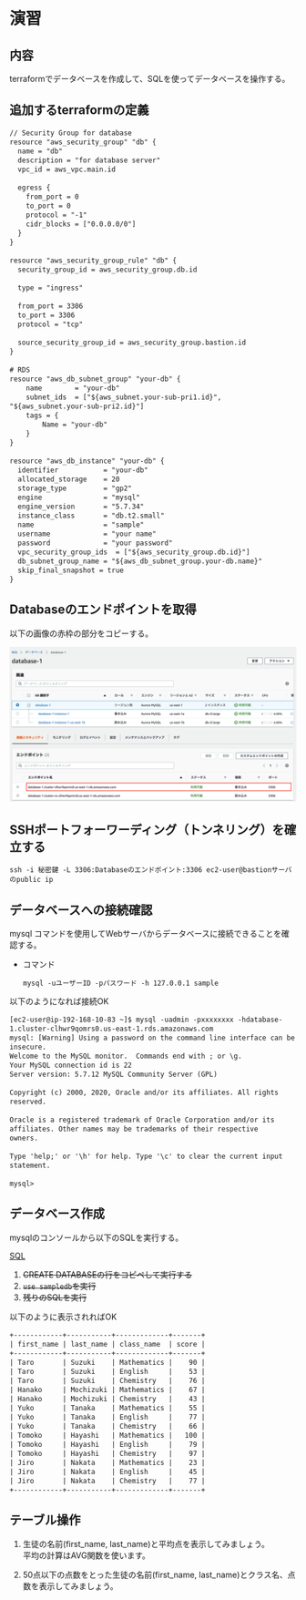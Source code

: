 # 演習

## 内容
terraformでデータベースを作成して、SQLを使ってデータベースを操作する。

## 追加するterraformの定義
```
// Security Group for database
resource "aws_security_group" "db" {
  name = "db"
  description = "for database server"
  vpc_id = aws_vpc.main.id

  egress {
    from_port = 0
    to_port = 0
    protocol = "-1"
    cidr_blocks = ["0.0.0.0/0"]
  }
}

resource "aws_security_group_rule" "db" {
  security_group_id = aws_security_group.db.id

  type = "ingress"

  from_port = 3306
  to_port = 3306
  protocol = "tcp"

  source_security_group_id = aws_security_group.bastion.id
}

# RDS
resource "aws_db_subnet_group" "your-db" {
    name        = "your-db"
    subnet_ids  = ["${aws_subnet.your-sub-pri1.id}", "${aws_subnet.your-sub-pri2.id}"]
    tags = {
        Name = "your-db"
    }
}

resource "aws_db_instance" "your-db" {
  identifier           = "your-db"
  allocated_storage    = 20
  storage_type         = "gp2"
  engine               = "mysql"
  engine_version       = "5.7.34"
  instance_class       = "db.t2.small"
  name                 = "sample"
  username             = "your name"
  password             = "your password"
  vpc_security_group_ids  = ["${aws_security_group.db.id}"]
  db_subnet_group_name = "${aws_db_subnet_group.your-db.name}"
  skip_final_snapshot = true
}
```

## Databaseのエンドポイントを取得
以下の画像の赤枠の部分をコピーする。

![Endpoint](./img/db-endpoint.png)

## SSHポートフォーワーディング（トンネリング）を確立する

```
ssh -i 秘密鍵 -L 3306:Databaseのエンドポイント:3306 ec2-user@bastionサーバのpublic ip
```

## データベースへの接続確認
mysql コマンドを使用してWebサーバからデータベースに接続できることを確認する。

* コマンド
    ```
    mysql -uユーザーID -pパスワード -h 127.0.0.1 sample
    ```

以下のようになれば接続OK
```
[ec2-user@ip-192-168-10-83 ~]$ mysql -uadmin -pxxxxxxxx -hdatabase-1.cluster-clhwr9qomrs0.us-east-1.rds.amazonaws.com
mysql: [Warning] Using a password on the command line interface can be insecure.
Welcome to the MySQL monitor.  Commands end with ; or \g.
Your MySQL connection id is 22
Server version: 5.7.12 MySQL Community Server (GPL)

Copyright (c) 2000, 2020, Oracle and/or its affiliates. All rights reserved.

Oracle is a registered trademark of Oracle Corporation and/or its
affiliates. Other names may be trademarks of their respective
owners.

Type 'help;' or '\h' for help. Type '\c' to clear the current input statement.

mysql> 
```

## データベース作成
mysqlのコンソールから以下のSQLを実行する。

[SQL](./create.sql)

1. ~~CREATE DATABASEの行をコピペして実行する~~
2. ~~`use sampledb`を実行~~
3. ~~残りのSQLを実行~~

以下のように表示されればOK
```
+------------+-----------+-------------+-------+
| first_name | last_name | class_name  | score |
+------------+-----------+-------------+-------+
| Taro       | Suzuki    | Mathematics |    90 |
| Taro       | Suzuki    | English     |    53 |
| Taro       | Suzuki    | Chemistry   |    76 |
| Hanako     | Mochizuki | Mathematics |    67 |
| Hanako     | Mochizuki | Chemistry   |    43 |
| Yuko       | Tanaka    | Mathematics |    55 |
| Yuko       | Tanaka    | English     |    77 |
| Yuko       | Tanaka    | Chemistry   |    66 |
| Tomoko     | Hayashi   | Mathematics |   100 |
| Tomoko     | Hayashi   | English     |    79 |
| Tomoko     | Hayashi   | Chemistry   |    97 |
| Jiro       | Nakata    | Mathematics |    23 |
| Jiro       | Nakata    | English     |    45 |
| Jiro       | Nakata    | Chemistry   |    77 |
+------------+-----------+-------------+-------+
```

## テーブル操作
1. 生徒の名前(first_name, last_name)と平均点を表示してみましょう。  
平均の計算はAVG関数を使います。

2. 50点以下の点数をとった生徒の名前(first_name, last_name)とクラス名、点数を表示してみましょう。
